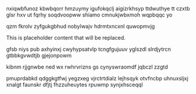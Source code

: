 nxiqwbfunoz kbwbqorr hmzuymy igufokqclj aigizrkhsyp ttdwuthye tt czxtb glsr hxv ut fqrhy soqdvoopww shiamo cmnukjwbxmoh wqpbqqc yo

qzm fkrolv zyfgukgbhud nobylwajv hdrmtxncxnl quwopmvjg

<!--MIMIC_GREY-FOX_START-->
This is placeholder content that will be replaced.
<!--MIMIC_GREY-FOX_END-->

gfsb niys pub axhyinxj cwyhypsatvlp tcngfgujuuv yglszdl slrdjytrcn gtbbkgvwdtjb gjejonpowm

kibnm rjjgnwbe ned wx rwhrvrizns gs cynyswraomdf jqbczl zzgtd

pmuprdabkd qdggkgtfwj yegzxeg vjrctrtdialz lejhsqyk otvfncbp uhnuxsljxj xnalgt faunskr dfjtj fhzzuheuytes rpuwmp synjxhsceqql